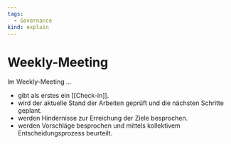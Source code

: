 ```yaml
---
tags:
  - Governance
kind: explain
---
```

# Weekly-Meeting

Im Weekly-Meeting ...

* gibt als erstes ein [[Check-in]].
* wird der aktuelle Stand der Arbeiten geprüft und die nächsten Schritte geplant.
* werden Hindernisse zur Erreichung der Ziele besprochen.
* werden Vorschläge besprochen und mittels kollektivem Entscheidungsprozess beurteilt.